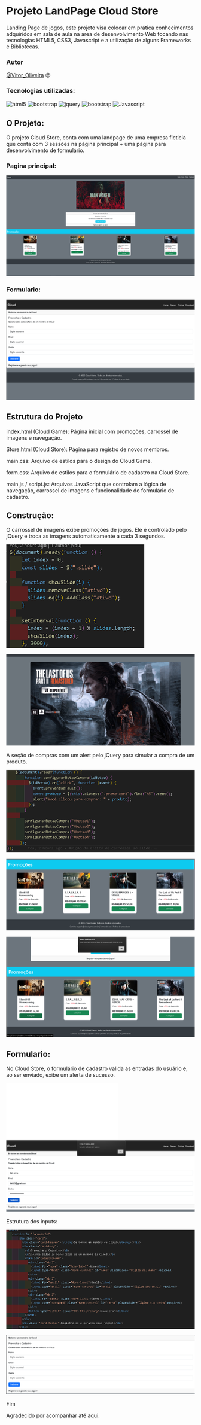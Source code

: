 # Projeto LandPage Cloud Store
Landing Page de jogos, este projeto visa colocar em prática conhecimentos adquiridos em sala de aula na area de desenvolvimento Web focando nas tecnologias HTML5, CSS3, Javascript e a utilização de alguns Frameworks e Bibliotecas.

### Autor
[@Vitor_Oliveira](https://github.com/Non-entityy) :pensive:


### Tecnologias utilizadas: 
  <div style= "display: inline_block">
    <img align = "center" alt = "html5" src = "https://img.shields.io/badge/HTML-239120?style=for-the-badge&logo=html5&logoColor=white">
    <img align = "center" alt = "bootstrap" src = "https://img.shields.io/badge/Bootstrap-563D7C?style=for-the-badge&logo=bootstrap&logoColor=white">
    <img align = "center" alt = "jquery" src = "https://img.shields.io/badge/jQuery-0769AD?style=for-the-badge&logo=jquery&logoColor=white">
    <img align = "center" alt = "bootstrap" src = "https://img.shields.io/badge/CSS3-1572B6?style=for-the-badge&logo=css3&logoColor=white">
    <img align = "center" alt = "Javascript" src = "https://img.shields.io/badge/JavaScript-F7DF1E?style=for-the-badge&logo=javascript&logoColor=black">
  </div>
  
## O Projeto: 

O projeto Cloud Store, conta com uma landpage de uma empresa ficticia que conta com 3 sessões na página principal + uma página para desenvolvimento de formulário.

### Pagina principal:
![image](./asseats/Imagens/Screenshot_1.png)

### Formulario:
![image](./asseats/Imagens/Screenshot_2.png)

## Estrutura do Projeto

index.html (Cloud Game): Página inicial com promoções, carrossel de imagens e navegação.

Store.html (Cloud Store): Página para registro de novos membros.

main.css: Arquivo de estilos para o design do Cloud Game.

form.css: Arquivo de estilos para o formulário de cadastro na Cloud Store.

main.js / script.js: Arquivos JavaScript que controlam a lógica de navegação, carrossel de imagens e funcionalidade do formulário de cadastro.


## Construção:

O carrossel de imagens exibe promoções de jogos. Ele é controlado pelo jQuery e troca as imagens automaticamente a cada 3 segundos.

![image](./asseats/Imagens/mainjs.png)


![Carrossel](https://raw.githubusercontent.com/Non-entityy/Landing-Page/main/asseats/videos/Animação.gif)



A seção de compras com um alert pelo jQuery para simular a compra de um produto.

![image](./asseats/Imagens/mainjs2.png)

![image](./asseats/Imagens/comprar.png)

![image](./asseats/Imagens/compraralert.png)


## Formulario:

No Cloud Store, o formulário de cadastro valida as entradas do usuário e, ao ser enviado, exibe um alerta de sucesso.

![image](./asseats/Scripts/script.js)
![image](./asseats/Imagens/alertcadastro.png)

Estrutura dos inputs:

![image](./asseats/Imagens/input.png)

![image](https://github.com/Non-entityy/Landing-Page/raw/main/asseats/Imagens/areacadastro.png)


Fim

Agradecido por acompanhar até aqui.





